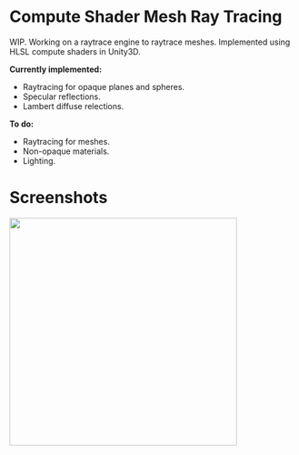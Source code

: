 # Compute Shader Mesh Ray Tracing
WIP. Working on a raytrace engine to raytrace meshes. Implemented using HLSL compute shaders in Unity3D.

**Currently implemented:**
- Raytracing for opaque planes and spheres.
- Specular reflections.
- Lambert diffuse relections.

**To do:**
- Raytracing for meshes.
- Non-opaque materials.
- Lighting.

# Screenshots

<img src="https://raw.github.com/akoreman/Compute-Shader-Mesh-Ray-Tracing/main/images/SpecReflections.PNG" width="400">  

